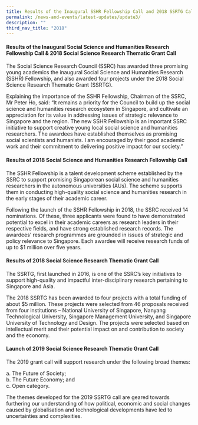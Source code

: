 ```yaml
---
title: Results of the Inaugural SSHR Fellowship Call and 2018 SSRTG Call
permalink: /news-and-events/latest-updates/update3/
description: ""
third_nav_title: "2018"
---
```







#### **Results of the Inaugural Social Science and Humanities Research Fellowship Call & 2018 Social Science Research Thematic Grant Call**
The Social Science Research Council (SSRC) has awarded three promising young academics the inaugural Social Science and Humanities Research (SSHR) Fellowship, and also awarded four projects under the 2018 Social Science Research Thematic Grant (SSRTG).   
  
Explaining the importance of the SSHR Fellowship, Chairman of the SSRC, Mr Peter Ho, said: “It remains a priority for the Council to build up the social science and humanities research ecosystem in Singapore, and cultivate an appreciation for its value in addressing issues of strategic relevance to Singapore and the region. The new SSHR Fellowship is an important SSRC initiative to support creative young local social science and humanities researchers. The awardees have established themselves as promising social scientists and humanists. I am encouraged by their good academic work and their commitment to delivering positive impact for our society.”

#### **Results of 2018 Social Science and Humanities Research Fellowship Call**
The SSHR Fellowship is a talent development scheme established by the SSRC to support promising Singaporean social science and humanities researchers in the autonomous universities (AUs). The scheme supports them in conducting high-quality social science and humanities research in the early stages of their academic career.   
  
Following the launch of the SSHR Fellowship in 2018, the SSRC received 14 nominations. Of these, three applicants were found to have demonstrated potential to excel in their academic careers as research leaders in their respective fields, and have strong established research records. The awardees’ research programmes are grounded in issues of strategic and policy relevance to Singapore. Each awardee will receive research funds of up to $1 million over five years.

#### **Results of 2018 Social Science Research Thematic Grant Call**
The SSRTG, first launched in 2016, is one of the SSRC’s key initiatives to support high-quality and impactful inter-disciplinary research pertaining to Singapore and Asia.   
  
The 2018 SSRTG has been awarded to four projects with a total funding of about $5 million. These projects were selected from 46 proposals received from four institutions – National University of Singapore, Nanyang Technological University, Singapore Management University, and Singapore University of Technology and Design. The projects were selected based on intellectual merit and their potential impact on and contribution to society and the economy.

#### **Launch of 2019 Social Science Research Thematic Grant Call**
The 2019 grant call will support research under the following broad themes:

a\. The Future of Society;<br>
b\. The Future Economy; and<br>
c\. Open category. 

The themes developed for the 2019 SSRTG call are geared towards furthering our understanding of how political, economic and social changes caused by globalisation and technological developments have led to uncertainties and complexities.